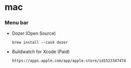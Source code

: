 # mac

### Menu bar

- Dozer (Open Source)

      brew install --cask dozer

- Buildwatch for Xcode (Paid)

      https://apps.apple.com/app/apple-store/id1523347474
